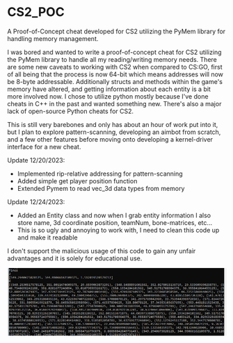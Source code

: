 # CS2_POC
A Proof-of-Concept cheat developed for CS2 utilizing the PyMem library for handling memory management. 

I was bored and wanted to write a proof-of-concept cheat for CS2 utilizing the PyMem library to handle all my reading/writing memory needs. There are some new caveats 
to working with CS2 when compared to CS:GO, first of all being that the process is now 64-bit which means addresses will now be 8-byte addressable. Additionally structs and methods within the game's memory have altered, and getting information about each entity is a bit more involved now. I chose to utilize python mostly because I've done cheats in C++ in the past and wanted something new. There's also a major lack of open-source Python cheats for CS2.

This is still very barebones and only has about an hour of work put into it, but I plan to explore pattern-scanning, developing an aimbot from scratch, and a few other features before moving onto developing a kernel-driver interface for a new cheat.

Update 12/20/2023:
* Implemented rip-relative addressing for pattern-scanning
* Added simple get player position function
* Extended Pymem to read vec_3d data types from memory

Update 12/24/2023:
* Added an Entity class and now when I grab entity information I also store name, 3d coordinate position, teamNum, bone-matrices, etc...
* This is so ugly and annoying to work with, I need to clean this code up and make it readable


I don't support the malicious usage of this code to gain any unfair advantages and it is solely for educational use.

![img](ex.png)
